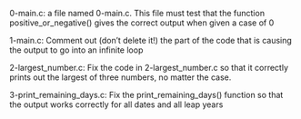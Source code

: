 0-main.c: a file named 0-main.c. This file must test that the function
positive_or_negative() gives the correct output when given a case of 0

1-main.c: Comment out (don’t delete it!) the part of the code that is causing
the output to go into an infinite loop

2-largest_number.c: Fix the code in 2-largest_number.c so that it correctly
prints out the largest of three numbers, no matter the case.

3-print_remaining_days.c: Fix the print_remaining_days() function so that the
output works correctly for all dates and all leap years
